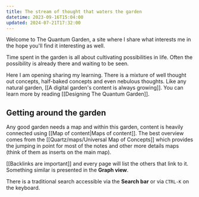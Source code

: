 ```yaml
---
title: The stream of thought that waters the garden
datetime: 2023-09-16T15:04:00
updated: 2024-07-21T17:32:00
---
```

Welcome to The Quantum Garden, a site where I share what interests me in the hope you'll find it interesting as well.

Time spent in the garden is all about cultivating possibilities in life. Often the possibility is already there and waiting to be seen.

Here I am opening sharing my learning. There is a mixture of well thought out concepts, half-baked concepts and even nebulous thoughts. Like any natural garden, [[A digital garden's content is always growing]]. You can learn more by reading [[Designing The Quantum Garden]].
## Getting around the garden
Any good garden needs a map and within this garden, content is heavily connected using [[Map of content|Maps of content]]. The best overview comes from the [[Quartz/maps/Universal Map of Concepts]] which provides the jumping in point for most of the notes and other more details maps (think of them as inserts on the main map).

[[Backlinks are important]] and every page will list the others that link to it. Something similar is presented in the **Graph view**.

There is a traditional search accessible via the **Search bar** or via `CTRL-K` on the keyboard.

